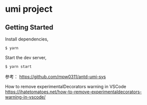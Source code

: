 # umi project

## Getting Started

Install dependencies,

```bash
$ yarn
```

Start the dev server,

```bash
$ yarn start
```

参考：
https://github.com/mpw0311/antd-umi-sys


How to remove experimentalDecorators warning in VSCode
https://ihatetomatoes.net/how-to-remove-experimentaldecorators-warning-in-vscode/
